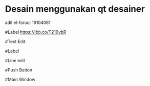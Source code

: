 # Desain menggunakan qt desainer

adil el-faruqi 19104081


#Label
https://ibb.co/T219vbR

#Text Edit


#Label


#Line edit


#Push Button


#Main Window
